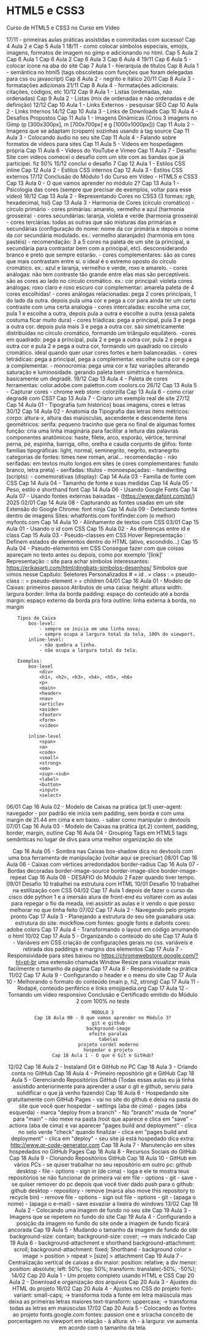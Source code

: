 # HTML5 e CSS3
 Curso de HTML5 e CSS3 no Curso em Vídeo


17/11 - primeiras aulas práticas assistidas e commitadas com sucesso! Cap 4 Aula 2 e Cap 5 Aula 1 
18/11 - como colocar símbolos especiais, emojis, imagens, formatos de imagem no gimp e adicionando no html.
    Cap 5 Aula 2
    Cap 6 Aula 1
    Cap 6 Aula 2
    Cap 6 Aula 3
    Cap 6 Aula 4
19/11 
    Cap 6 Aula 5 - colocar ícone na aba do site
    Cap 7 Aula 1 - hierarquia de títulos
    Cap 8 Aula 1 - semântica no html5 (tags obscoletas com funções que foram delegadas para css ou javascript)
    Cap 8 Aula 2 - negrito e itálico
20/11
    Cap 8 Aula 3 - formatações adicionais
21/11
    Cap 8 Aula 4 - formatações adicionais: citações, códigos, etc
10/12
    Cap 9 Aula 1 - Listas (ordenadas, não ordenadas)
    Cap 9 Aula 2 - Listas (mix de ordenadas e não ordenadas e de definição)
12/12
    Cap 10 Aula 1 - Links Externos - pesquisar SEO
    Cap 10 Aula 2 - Links Internos
14/12
    Cap 10 Aula 3 - Links de Downloads
    Cap 10 Aula 4 - Desafios Propostos
    Cap 11 Aula 1 - Imagens Dinâmicas (Criou 3 imagens no Gimp (p [300x300px], m [700x700px] e g [1000x1000px]))
    Cap 11 Aula 2 - Imagens que se adaptam (cropam) sozinhas usando a tag source
    Cap 11 Aula 3 - Colocando áudio no seu site
    Cap 11 Aula 4 - Falando sobre formatos de vídeos para sites
    Cap 11 Aula 5 - Vídeos em hospedagem própria
    Cap 11 Aula 6 - Vídeos do YouTube e Vimeo
    Cap 11 Aula 7 - Desafio: Site com vídeos
        comecei o desafio com um site com as bandas que já participei. fiz 50%
15/12
    conclui o desafio 7
    Cap 12 Aula 1 - Estilos CSS inline
    Cap 12 Aula 2 - Estilos CSS internos
    Cap 12 Aula 3 - Estilos CSS externos
17/12
    Conclusão do Módulo 1 do Curso em Vídeo - HTML5 e CSS3
    Cap 13 Aula 0 - O que vamos aprender no módulo 2?
    Cap 13 Aula 1 - Psicologia das cores (sempre que precisar de exemplos, voltar para esse vídeo)
18/12
    Cap 13 Aula 2 - Representando Cores no CSS3 (3 formas: rgb, hexadecimal, hsl)
    Cap 13 Aula 3 - Harmonia de Cores (círculo cromático)
        - círculo primário
            - cores primárias: amarelo, vermelho e azul (harmonia grosseira)
            - cores secundárias: laranja, violeta e verde (harmonia grosseira)
            - cores terciárias: todas as outras que são misturas das primárias e secundárias (configuração do nome: nome da cor primária e depois o nome da cor secundária modulado. ex.: vermelho alaranjado) (harmonia em tons pastéis)
        - recomendação: 3 a 5 cores na paleta de um site (a principal, a secundária para contrastar bem com a principal, etc). desconsiderando branco e preto que sempre estarão.
        - cores complementares: são as cores que mais contrastam entre si. o ideal é o extremo oposto do círculo cromático. ex.: azul e laranja, vermelho e verde, roxo e amarelo.
        - cores análogas: não tem contraste tão grande entre elas mas são perceptíveis. são as cores ao lado no círculo cromático. 
        ex.:
        cor principal: violeta
        cores análogas: roxo claro e roxo escuro
        cor complementar: amarela
        paleta de 4 cores escolhidas!
        - cores análogas relacionadas: pega 2 cores principais, 1 do lado da outra. depois pula uma cor e pega a cor para ainda ter um certo contraste com uma certa analogia
        - cores intercaladas: escolhe uma cor, pula 1 e escolhe a outra, depois pula a outra e escolhe a outra (essa paleta costuma ficar muito dura)
            - cores triádicas: pega a principal, pula 3 e pega a outra cor. depois pula mais 3 e pega a outra cor. são simetricamente distribuídas no círculo cromático, formando um triângulo equilátero.
            -cores em quadrado: pega a principal, pula 2 e pega a outra cor, pula 2 e pega a outra cor e pula 2 e pega a outra cor, formando um quadrado no círculo cromático. ideal quando quer usar cores fortes e bem balanceadas.
            - cores tetrádicas: pega a principal, pega a complementar. escolhe outra cor e pega a complementar. 
            - monocromia: pega uma cor e faz variações alterando saturação e luminosidade. gerando paleta bem simétrica e harmônica. basicamente um degradê.
19/12
    Cap 13 Aula 4 - Paleta de cores 
        ferramentas: 
            color.adobe.com 
            paletton.com
            coolors.co 
26/12
    Cap 13 Aula 5 - Capturar cores
        - chrome web store: colorzilla
    Cap 13 Aula 6 - como criar degradê com CSS?
    Cap 13 Aula 7 - Criano um exemplo real de site
27/12
    Cap 14 Aula 01 - Tipografia (um histórico)
        boas imagens, cores e letras
30/12
    Cap 14 Aula 02 - Anatomia da Tipografia das letras
        itens métricos:
            corpo: altura-x, altura das maiúsculas, ascendente e descendente
        itens geométricos:
            serifa: pequeno tracinho que gera no final de algumas fontes
                função: cria uma linha imaginária para facilitar a leitura das palavras
            componentes anatômicos:
                haste, filete, arco, esporão, vértice, terminal
                perna, pé, espinha, barriga, olho, orelha e cauda
            conjunto de glifos: fonte
            famílias tipográficas: light, normal, seminegrito, negrito, extranegrito
            categorias de fontes: times new roman, arial...
                recomendação
                - não serifadas: em textos muito longos em sites (e cores complementares: fundo branco, letra preta)
                - serifadas: títulos
                - monoespaçadas: 
                - handwriting (scripts): 
                - comemorativas (display): 
    Cap 14 Aula 03 - Família de fonte com CSS
    Cap 14 Aula 04 - Tamanho de fonte e suas medidas
    Cap 14 Aula 05 - Peso, estilo e shorthand font
    Cap 14 Aula 06 - Usando Google Fonts
    Cap 14 Aula 07 - Usando fontes externas baixadas
        - (https://www.dafont.com/pt/)
2025
02/01
    Cap 14 Aula 08 - Capturando as fontes usadas em um site
        Extensão do Google Chrome: font ninja
    Cap 14 Aula 09 - Detectando fontes dentro de imagens
        Sites: whatfontis.com 
               fontfinder.com (o melhor)
               myfonts.com
    Cap 14 Aula 10 - Alinhamento de textos com CSS 
03/01
    Cap 15 Aula 01 - Usando o id com CSS
    Cap 15 Aula 02 - As diferenças entre id e class
    Cap 15 Aula 03 - Pseudo-classes em CSS
        Hover
        Representação :
        Definem estados de elementos dentro do HTML (ativo, escondido...)
    Cap 15 Aula 04 - Pseudo-elementos em CSS
        Consegue fazer com que coisas apareçam no texto antes ou depois, como por exemplo '[link]'
        Representação ::
        site para achar símbolos interessantes: https://erikasarti.com/html/dingbats-simbolos-desenhos/
        Símbolos que vimos nesse Capítulo:
        Seletores Personalizados
            # = id
            . = class
            : = pseudo-class
            :: = pseudo-element
            > = children
04/01
    Cap 16 Aula 01 - Modelo de Caixas: primeiros passos
        Atributos de uma caixa:
            height: altura
            width: largura
            border: linha da borda
            padding: espaço do conteúdo até a borda
            margin: espaço externo da borda pra fora
            outline: linha externa à borda, no margin

        Tipos de Caixa
            box-level: 
                - sempre se inicia em uma linha nova;
                - sempre ocupa a largura total da tela, 100% do viewport. 
            inline-level:
                - não quebra a linha.
                - não ocupa a largura total da tela.
            
        Exemplos:
            box-level
                <div> 
                <h1>, <h2>, <h3>, <h4>, <h5>, <h6>
                <p>
                <main>
                <header>
                <nav>
                <article>
                <aside>
                <footer>
                <form>
                <video>

            inline-level
                <span>
                <a>
                <code>
                <small>
                <strong>
                <em>
                <sup>-<sub>
                <label>
                <button>
                <input>
                <select> 
06/01
    Cap 16 Aula 02 - Modelo de Caixas na prática (pt.1)
        user-agent: navegador
            - por padrão ele inicia sem padding, sem borda e com uma margin de 21.44 em cima e em baixo.
            - saber como manipular o devtools
07/01
    Cap 16 Aula 03 - Modelo de Caixas na prática (pt.2)
        content, padding, border, margin, outline
    Cap 16 Aula 04 - Grouping Tags em HTML5
        tags semânticas no lugar de divs para uma melhor organização do site
        <header>
        <main>
        <footer>
    Cap 16 Aula 05 - Sombra nas Caixas
        box-shadow
        dica no devtools com uma boa ferramenta de manipulação (voltar aqui se precisar)
08/01
    Cap 16 Aula 06 - Caixas com vértices arredondados
        border-radius
    Cap 16 Aula 07 - Bordas decoradas
        border-image-source
        border-image-slice
        border-image-repeat
    Cap 16 Aula 08 - DESAFIO do Módulo 2
        Fazer quando tiver tempo.
09/01
    Desafio 10
        trabalhei na estrutura com HTML
10/01
    Desafio 10
        trabalhei na estilização com CSS
04/02
    Cap 17 Aula 1
        depois de fazer o curso da cisco dde python 1 e a imersão alura de front-end eu voltarei com as aulas
        para repegar o fio da meada, irei assistir as aulas e ir vendo o que posso melhorar no que tinha feito
07/02
    Cap 17 Aula 2 - Navegando pelo projeto pronto
    Cap 17 Aula 3 - Planejando a estrutura do seu site
        guanabara usa:
        estrutura do site: mockflow.com
        fontes: google fonts e dafonts
        cores: adobe colors
    Cap 17 Aula 4 - Transformando o layout em código
        arrumando o html
10/02
    Cap 17 Aula 5 - Organizando o conteúdo do site
    Cap 17 Aula 6 - Variáveis em CSS
        criação de configurações gerais no css. variáveis e retirada dos paddings e margins dos elementos
    Cap 17 Aula 7 - Responsividade para sites
        baixou no https://chromewebstore.google.com/?hl=pt-br uma extensão chamada Window Resize para visualizar mais facilmente o tamanho da página
    Cap 17 Aula 8 - Responsividade na prática
11/02
    Cap 17 Aula 9 - Configurando o header e o menu do site
    Cap 17 Aula 10 - Melhorando o formato do conteúdo (main p, h2, strong)
    Cap 17 Aula 11 - Rodapé, conteúdo periférico e links
        emojipedia.org
    Cap 17 Aula 12 - Tornando um vídeo responsivo
    Conclusão e Certificado emitido do Módulo 2 com 100% no teste

    MÓDULO 3
    Cap 18 Aula 00 - O que vamos aprender no Módulo 3?
        git e github
        background-image
        efeito paralax
        tabelas
        projeto cordel moderno
        hospedar o projeto
    Cap 18 Aula 1 - O que é Git e GitHub?
12/02
    Cap 18 Aula 2 - Instaland Git e GitHub no PC
    Cap 18 Aula 3 - Criando conta no GitHub 
    Cap 18 Aula 4 - Primeiro repositório git e GitHub 
    Cap 18 Aula 5 - Gerenciando Repositórios GitHub 
        (Todas essas aulas eu já tinha assistido anteriormente para aprender a usar o git e github, serviu para solidificar o que já venho fazendo)
    Cap 18 Aula 6 - Hospedando site gratuitamente com GitHub Pages
        - vai no site do github e deixa na pasta do site que você quer hospedar
        - settings (aba de cima)
        - pages (aba esquerda)
        - marca "deploy from a branch"
        - No "branch" muda de "none" para "main"
        - não mexe na pasta /root que aparece e clica em "save"
        - actions (aba de cima) e vai aparecer "pages build and deployment"
        - clica no selo verde "check" quando finalizar
        - clica em "pages build and deployment"
        - clica em "deploy"
        - seu site já está hospedado
        dica extra: http://www.qr-code-generator.com
    Cap 18 Aula 7 - Manutenção em sites hospedados no GitHub Pages
    Cap 18 Aula 8 - Recursos Sociais do GitHub
    Cap 18 Aula 9 - Clonando Repositórios GitHub
    Cap 18 Aula 10 - GitHub em vários PCs 
        - se quiser trabalhar no seu repositório em outro pc: 
            github desktop - file - options - sign in (de cima) - loga e ele te mostra teus repositórios 
                se não funcionar de primeira vai em file - options - git - save 
        - se quiser remover do pc depois que você tiver dado push para o github:
            github desktop - repository - remove (marca also move this repository to recycle bin) - remove 
            file - options - sign out 
            file - options - git - (apaga o nome) - (apaga o e-mail) - save 
            esvaziar a lixeira do windows 
13/02
    Cap 19 Aula 2 - Colocando uma imagem de fundo no seu site 
    Cap 19 Aula 3 - Imagens que se repetem no fundo do site
    Cap 19 Aula 4 - Configurando a posição da imagem no fundo do site
        onde a imagem de fundo ficará ancorada
    Cap 19 Aula 5 - Mudando o tamanho da imagem de fundo do site
        background-size: contain;
        background-size: cover; --> mais indicado
    Cap 19 Aula 6 - background-attachment e shorthand
        background-attachment: scroll;
        background-attachment: fixed;
        Shorthand - background
            color > image > position > repeat > [size] > attachment
    Cap 19 Aula 7 - Centralização vertical de caixas
        a div maior:
        position: relative;
        a div menor:
        position: absolute;
        left: 50%;
        top: 50%;
        transform: translate(-50%, -50%);
14/02
    Cap 20 Aula 1 - Um projeto completo usando HTML e CSS 
    Cap 20 Aula 2 - Download e organização dos arquivos
    Cap 20 Aula 3 - Ajustes do HTML do projeto
16/02
    Cap 20 Aula 4 - Ajustes no CSS do projeto
        font-variant: small-caps; -> transforma toda a fonte em letra maiúscula mas deixa as primeiras letras maiores
        text-transform: uppercase; -> transforma todas as letras em maiúsculas
17/02
    Cap 20 Aula 5 - Colocando as fontes ao projeto
        fonts.google.com
        fontes: passion one e sriracha
        conceito de porcentagem no viewport em relação
        - à altura: vh
        - à largura: vw
        aumenta em acordo com o tamanho da tela.
        


    

    




    
        
    
        

        
        



